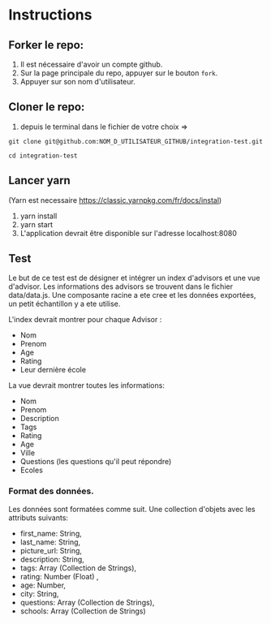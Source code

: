 # Instructions

## Forker le repo:

  1. Il est nécessaire d'avoir un compte github.
  2. Sur la page principale du repo, appuyer sur le bouton `fork`.
  3. Appuyer sur son nom d'utilisateur.

## Cloner le repo:

  1. depuis le terminal dans le fichier de votre choix =>


  `git clone git@github.com:NOM_D_UTILISATEUR_GITHUB/integration-test.git`

  `cd integration-test`

## Lancer yarn
  (Yarn est necessaire https://classic.yarnpkg.com/fr/docs/instal)
  1. yarn install
  2. yarn start
  3. L'application devrait être disponible sur l'adresse localhost:8080

## Test
  Le but de ce test est de désigner et intégrer un index d'advisors et une vue d'advisor.
  Les informations des advisors se trouvent dans le fichier data/data.js.
  Une composante racine a ete cree et les données exportées, un petit échantillon y a ete utilise.

  L'index devrait montrer pour chaque Advisor :
  - Nom
  - Prenom
  - Age
  - Rating
  - Leur dernière école

  La vue devrait montrer toutes les informations:
  - Nom
  - Prenom
  - Description
  - Tags
  - Rating
  - Age
  - Ville
  - Questions (les questions qu'il peut répondre)
  - Ecoles

### Format des données.
  Les données sont formatées comme suit.
  Une collection d'objets avec les attributs suivants:
  - first_name: String,
  - last_name: String,
  - picture_url: String,
  - description: String,
  - tags: Array<String> (Collection de Strings),
  - rating: Number (Float) ,
  - age: Number,
  - city: String,
  - questions: Array<String> (Collection de Strings),
  - schools: Array<String> (Collection de Strings)


